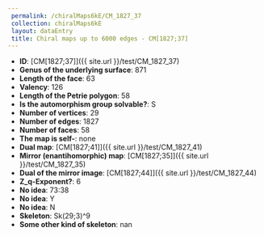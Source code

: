 ```yaml
--- 
 permalink: /chiralMaps6kE/CM_1827_37 
 collection: chiralMaps6kE
 layout: dataEntry
 title: Chiral maps up to 6000 edges - CM[1827;37]
---
```


- **ID**: [CM[1827;37]]({{ site.url }}/test/CM_1827_37)
- **Genus of the underlying surface**: 871
- **Length of the face**: 63
- **Valency**: 126
- **Length of the Petrie polygon**: 58
- **Is the automorphism group solvable?**: S
- **Number of vertices**: 29
- **Number of edges**: 1827
- **Number of faces**: 58
- **The map is self-**: none
- **Dual map**: [CM[1827;41]]({{ site.url }}/test/CM_1827_41)
- **Mirror (enantihomorphic) map**: [CM[1827;35]]({{ site.url }}/test/CM_1827_35)
- **Dual of the mirror image**: [CM[1827;44]]({{ site.url }}/test/CM_1827_44)
- **Z_q-Exponent?**: 6
- **No idea**:  73:38
- **No idea**: Y
- **No idea**: N
- **Skeleton**: Sk(29;3)^9
- **Some other kind of skeleton**: nan
